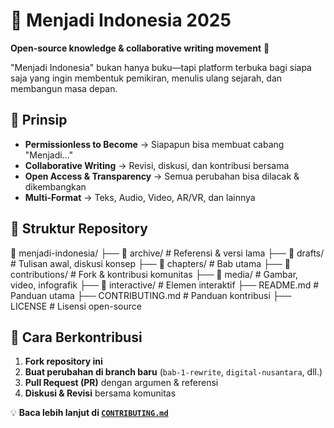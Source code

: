 # 🌱 Menjadi Indonesia 2025
**Open-source knowledge & collaborative writing movement** 🚀

"Menjadi Indonesia" bukan hanya buku—tapi platform terbuka bagi siapa saja yang ingin membentuk pemikiran, menulis ulang sejarah, dan membangun masa depan.

## 🎯 Prinsip
- **Permissionless to Become** → Siapapun bisa membuat cabang "Menjadi..."
- **Collaborative Writing** → Revisi, diskusi, dan kontribusi bersama
- **Open Access & Transparency** → Semua perubahan bisa dilacak & dikembangkan
- **Multi-Format** → Teks, Audio, Video, AR/VR, dan lainnya

## 📂 Struktur Repository
📂 menjadi-indonesia/
├── 📂 archive/          # Referensi & versi lama
├── 📂 drafts/           # Tulisan awal, diskusi konsep
├── 📂 chapters/         # Bab utama
├── 📂 contributions/    # Fork & kontribusi komunitas
├── 📂 media/            # Gambar, video, infografik
├── 📂 interactive/      # Elemen interaktif
├── README.md           # Panduan utama
├── CONTRIBUTING.md     # Panduan kontribusi
├── LICENSE             # Lisensi open-source

## 🚀 Cara Berkontribusi
1. **Fork repository ini**
2. **Buat perubahan di branch baru** (`bab-1-rewrite`, `digital-nusantara`, dll.)
3. **Pull Request (PR)** dengan argumen & referensi
4. **Diskusi & Revisi** bersama komunitas

💡 **Baca lebih lanjut di [`CONTRIBUTING.md`](CONTRIBUTING.md)**

